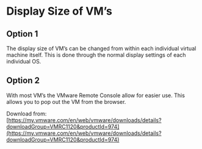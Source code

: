 # Display Size of VM’s

## Option 1

The display size of VM’s can be changed from within each individual virtual machine itself. This is done through the normal display settings of each individual OS.

## Option 2

With most VM’s the VMware Remote Console allow for easier use. This allows you to pop out the VM from the browser.

Download from: [https://my.vmware.com/en/web/vmware/downloads/details?downloadGroup=VMRC1120&productId=974](https://my.vmware.com/en/web/vmware/downloads/details?downloadGroup=VMRC1120&productId=974)

